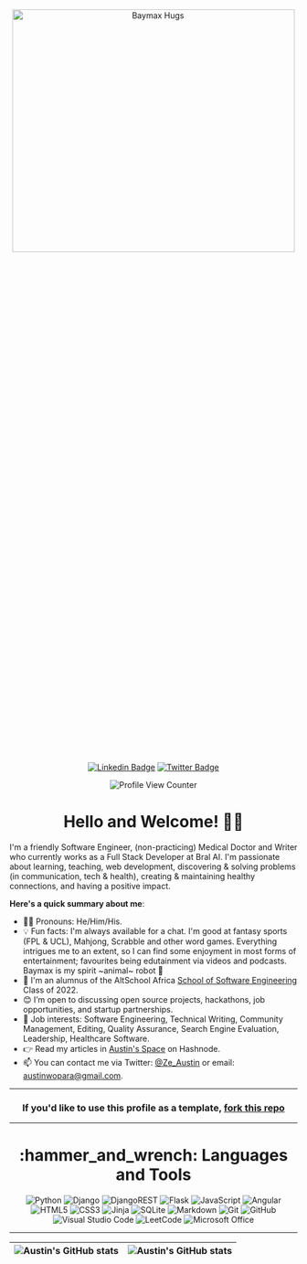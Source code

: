<div align="center">
  <img src="https://media.giphy.com/media/Lb3vIJjaSIQWA/giphy.gif" alt="Baymax Hugs" width="99%" height="33%">
</div>
<br/>
<div align="center">
  

  [![Linkedin Badge](https://img.shields.io/badge/-Dr_Austin_Wopara-blue?style=for-the-badge&logo=Linkedin&logoColor=white&link=https://www.linkedin.com/in/dr-austin-wopara)](https://www.linkedin.com/in/dr-austin-wopara)
  [![Twitter Badge](https://img.shields.io/badge/-@ze_austin-1ca0f1?style=for-the-badge&logo=twitter&logoColor=white&link=https://twitter.com/ze_austin)](https://twitter.com/ze_austin)
</div>
 
<div align="center">
  <img src="https://komarev.com/ghpvc/?username=Ze-Austin&style=plastic&color=blue" alt="Profile View Counter"/>
</div>

<h1 align="center">
  Hello and Welcome! 👋🏾
</h1>

I'm a friendly Software Engineer, (non-practicing) Medical Doctor and Writer who currently works as a Full Stack Developer at Bral AI. I'm passionate about learning, teaching, web development, discovering & solving problems (in communication, tech & health), creating & maintaining healthy connections, and having a positive impact.

**Here's a quick summary about me**:

- 👨‍💻 Pronouns: He/Him/His.
- 💡 Fun facts: I'm always available for a chat. I'm good at fantasy sports (FPL & UCL), Mahjong, Scrabble and other word games. Everything intrigues me to an extent, so I can find some enjoyment in most forms of entertainment; favourites being edutainment via videos and podcasts. Baymax is my spirit ~animal~ robot 💜 
- 🌱 I'm an alumnus of the AltSchool Africa [School of Software Engineering](https://altschoolafrica.com/schools/engineering) Class of 2022.
- 😊 I’m open to discussing open source projects, hackathons, job opportunities, and startup partnerships.
- 💼 Job interests: Software Engineering, Technical Writing, Community Management, Editing, Quality Assurance, Search Engine Evaluation, Leadership, Healthcare Software.
- 👉 Read my articles in [Austin's Space](https://ze-austin.hashnode.dev) on Hashnode.
- 📫 You can contact me via Twitter: [@Ze_Austin](https://twitter.com/ze_austin) or email: austinwopara@gmail.com.

---

<h3 align="center">
  If you'd like to use this profile as a template, <a href="https://github.com/Ze-Austin/Ze-Austin">fork this repo<a/>
</h3>

---

<h1 align="center">
  :hammer_and_wrench: Languages and Tools
</h1>
 
<div align="center">
  
  ![Python](https://img.shields.io/badge/python-3670A0?style=for-the-badge&logo=python&logoColor=ffdd54)
  ![Django](https://img.shields.io/badge/django-%23092E20.svg?style=for-the-badge&logo=django&logoColor=white)
  ![DjangoREST](https://img.shields.io/badge/DJANGO-REST-ff1709?style=for-the-badge&logo=django&logoColor=white&color=ff1709&labelColor=gray)
  ![Flask](https://img.shields.io/badge/flask-%23000.svg?style=for-the-badge&logo=flask&logoColor=white)
  ![JavaScript](https://img.shields.io/badge/javascript-%23323330.svg?style=for-the-badge&logo=javascript&logoColor=%23F7DF1E)
  ![Angular](https://img.shields.io/badge/angular-%23DD0031.svg?style=for-the-badge&logo=angular&logoColor=white)
  ![HTML5](https://img.shields.io/badge/html5-%23E34F26.svg?style=for-the-badge&logo=html5&logoColor=white)
  ![CSS3](https://img.shields.io/badge/css3-%231572B6.svg?style=for-the-badge&logo=css3&logoColor=white)
  ![Jinja](https://img.shields.io/badge/jinja-white.svg?style=for-the-badge&logo=jinja&logoColor=black)
  ![SQLite](https://img.shields.io/badge/sqlite-%2307405e.svg?style=for-the-badge&logo=sqlite&logoColor=white)
  ![Markdown](https://img.shields.io/badge/markdown-%23000000.svg?style=for-the-badge&logo=markdown&logoColor=white)
  ![Git](https://img.shields.io/badge/git-%23F05033.svg?style=for-the-badge&logo=git&logoColor=white)
  ![GitHub](https://img.shields.io/badge/github-%23121011.svg?style=for-the-badge&logo=github&logoColor=white)
  ![Visual Studio Code](https://img.shields.io/badge/Visual%20Studio%20Code-0078d7.svg?style=for-the-badge&logo=visual-studio-code&logoColor=white)
  ![LeetCode](https://img.shields.io/badge/LeetCode-000000?style=for-the-badge&logo=LeetCode&logoColor=#d16c06)
  ![Microsoft Office](https://img.shields.io/badge/Microsoft_Office-D83B01?style=for-the-badge&logo=microsoft-office&logoColor=white)

---

| <img align="center" src="https://github-readme-stats.vercel.app/api?username=ze-austin&show_icons=true&include_all_commits=true&hide_border=true" alt="Austin's GitHub stats" /> | <img align="center" src="https://github-readme-stats.vercel.app/api/top-langs/?username=ze-austin&langs_count=8&layout=compact&hide_border=true" alt="Austin's GitHub stats" />
| ------------- | ------------- |

